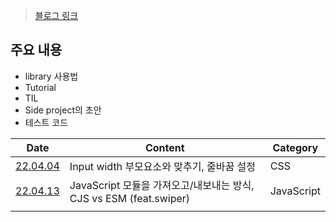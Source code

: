 > [블로그 링크](https://velog.io/@parkjisu6239?tag=TIL)



## 주요 내용
- library 사용법
- Tutorial
- TIL
- Side project의 초안
- 테스트 코드


| Date                                                         | Content                                    | Category |
| ------------------------------------------------------------ | ------------------------------------------ | -------- |
| [22.04.04](https://velog.io/@parkjisu6239/220404TIL-input-%EC%9D%98-width-height-%EB%A5%BC-%EB%B6%80%EB%AA%A8%EC%9A%94%EC%86%8C%EC%97%90-%EB%A7%9E%EC%B6%94%EA%B8%B0-span-%ED%83%9C%EA%B7%B8-%EC%9E%90%EB%8F%99-%EC%A4%84%EB%B0%94%EA%BF%88-%EB%AA%BB%ED%95%98%EA%B2%8C-%ED%95%98%EA%B8%B0) | Input width 부모요소와 맞추기, 줄바꿈 설정 | CSS      |
| [22.04.13](./swiper)                                                             |           JavaScript 모듈을 가져오고/내보내는 방식, CJS vs ESM (feat.swiper)                                 |    JavaScript      |
|                                                              |                                            |          |

